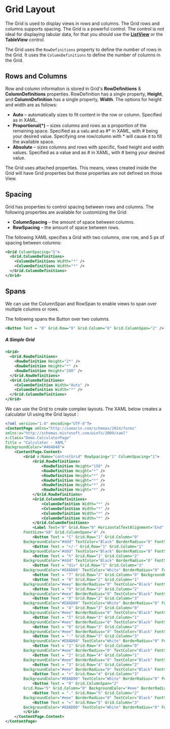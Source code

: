 # Grid Layout

The Grid is used to display views in rows and columns. The Grid rows and columns supports spacing. The Grid is a powerful control. The control is not ideal for displaying tabular data, for that you should use the [**ListView**](/views/list-view) or the **TableView** control.

The Grid uses the `RowDefinitions` property to define the number of rows in the Grid. It uses the `ColumnDefinitions` to define the number of columns in the Grid.

## Rows and Columns

Row and column information is stored in Grid's **RowDefinitions** & **ColumnDefinitions** properties. RowDefinition has a single property, **Height**, and **ColumnDefinition** has a single property, **Width**. The options for height and width are as follows:

* **Auto** – automatically sizes to fit content in the row or column. Specified as   in XAML.
* **Proportional\(\*\)** – sizes columns and rows as a proportion of the remaining space. Specified as a valu and as \#\* in XAML, with \# being your desired value. Specifying one row/column with \* will cause it to fill the available space.
* **Absolute** – sizes columns and rows with specific, fixed height and width values. Specified as a value and as \# in XAML, with \# being your desired value.

The Grid uses attached properties. This means, views created inside the Grid will have Grid properties but those properties are not defined on those View.

## Spacing

Grid has properties to control spacing between rows and columns. The following properties are available for customizing the Grid:

* **ColumnSpacing** – the amount of space between columns.
* **RowSpacing** – the amount of space between rows.

The following XAML specifies a Grid with two columns, one row, and 5 px of spacing between columns:

```xml
<Grid ColumnSpacing="5">
  <Grid.ColumnDefinitions>
    <ColumnDefinitions Width="*" />
    <ColumnDefinitions Width="*" />
  </Grid.ColumnDefinitions>
</Grid>
```

## Spans

We can use the ColumnSpan and RowSpan to enable views to span over multiple columns or rows.

The following spans the Button over two columns.

```xml
<Button Text = "0" Grid.Row="0" Grid.Column="0" Grid.ColumnSpan="2" />
```

##### A Simple Grid

```xml
<Grid>
  <Grid.RowDefinitions>
    <RowDefinition Height="2*" />
    <RowDefinition Height="*" />
    <RowDefinition Height="200" />
  </Grid.RowDefinitions>
  <Grid.ColumnDefinitions>
    <ColumnDefinition Width="Auto" />
    <ColumnDefinition Width="*" />
  </Grid.ColumnDefinitions>
</Grid>
```

We can use the Grid to create complex layouts. The XAML below creates a calculator UI using the Grid layout :

```xml
<?xml version="1.0" encoding="UTF-8"?>
<ContentPage xmlns="http://xamarin.com/schemas/2014/forms"
xmlns:x="http://schemas.microsoft.com/winfx/2009/xaml"
x:Class="Demo.CalculatorPage"
Title = "Calculator - XAML"
BackgroundColor="#404040">
    <ContentPage.Content>
        <Grid x:Name="controlGrid" RowSpacing="1" ColumnSpacing="1">
            <Grid.RowDefinitions>
                <RowDefinition Height="150" />
                <RowDefinition Height="*" />
                <RowDefinition Height="*" />
                <RowDefinition Height="*" />
                <RowDefinition Height="*" />
                <RowDefinition Height="*" />
            </Grid.RowDefinitions>
            <Grid.ColumnDefinitions>
                <ColumnDefinition Width="*" />
                <ColumnDefinition Width="*" />
                <ColumnDefinition Width="*" />
                <ColumnDefinition Width="*" />
            </Grid.ColumnDefinitions>
            <Label Text="0" Grid.Row="0" HorizontalTextAlignment="End" VerticalTextAlignment="End" TextColor="White"
        FontSize="60" Grid.ColumnSpan="4" />
            <Button Text = "C" Grid.Row="1" Grid.Column="0"
        BackgroundColor="#ddd" TextColor="Black" BorderRadius="0" FontSize="40" />
            <Button Text = "+/-" Grid.Row="1" Grid.Column="1"
        BackgroundColor="#ddd" TextColor="Black" BorderRadius="0" FontSize="40" />
            <Button Text = "%" Grid.Row="1" Grid.Column="2"
        BackgroundColor="#ddd" TextColor="Black" BorderRadius="0" FontSize="40" />
            <Button Text = "div" Grid.Row="1" Grid.Column="3"
        BackgroundColor="#E8AD00" TextColor="White" BorderRadius="0" FontSize="40" />
            <Button Text = "7" Grid.Row="2" Grid.Column="0" BackgroundColor="#eee" BorderRadius="0" TextColor="Black" FontSize="40" />
            <Button Text = "8" Grid.Row="2" Grid.Column="1"
        BackgroundColor="#eee" BorderRadius="0" TextColor="Black" FontSize="40" />
            <Button Text = "9" Grid.Row="2" Grid.Column="2"
        BackgroundColor="#eee" BorderRadius="0" TextColor="Black" FontSize="40" />
            <Button Text = "X" Grid.Row="2" Grid.Column="3"
        BackgroundColor="#E8AD00" TextColor="White" BorderRadius="0" FontSize="40"  />
            <Button Text = "4" Grid.Row="3" Grid.Column="0"
        BackgroundColor="#eee" BorderRadius="0" TextColor="Black" FontSize="40" />
            <Button Text = "5" Grid.Row="3" Grid.Column="1"
        BackgroundColor="#eee" BorderRadius="0" TextColor="Black" FontSize="40" />
            <Button Text = "6" Grid.Row="3" Grid.Column="2"
        BackgroundColor="#eee" BorderRadius="0" TextColor="Black" FontSize="40" />
            <Button Text = "-" Grid.Row="3" Grid.Column="3"
        BackgroundColor="#E8AD00" TextColor="White" BorderRadius="0" FontSize="40"  />
            <Button Text = "1" Grid.Row="4" Grid.Column="0"
        BackgroundColor="#eee" BorderRadius="0" TextColor="Black" FontSize="40"/>
            <Button Text = "2" Grid.Row="4" Grid.Column="1"
        BackgroundColor="#eee" BorderRadius="0" TextColor="Black" FontSize="40" />
            <Button Text = "3" Grid.Row="4" Grid.Column="2"
        BackgroundColor="#eee" BorderRadius="0" TextColor="Black" FontSize="40" />
            <Button Text = "+" Grid.Row="4" Grid.Column="3"
        BackgroundColor="#E8AD00" TextColor="White" BorderRadius="0" FontSize="40"  />
            <Button Text = "0" Grid.ColumnSpan="2"
        Grid.Row="5" Grid.Column="0" BackgroundColor="#eee" BorderRadius="0" TextColor="Black" FontSize="40" />
            <Button Text = "." Grid.Row="5" Grid.Column="2"
        BackgroundColor="#eee" BorderRadius="0" TextColor="Black" FontSize="40" />
            <Button Text = "=" Grid.Row="5" Grid.Column="3"
        BackgroundColor="#E8AD00" TextColor="White" BorderRadius="0" FontSize="40"  />
        </Grid>
    </ContentPage.Content>
</ContentPage>
```




